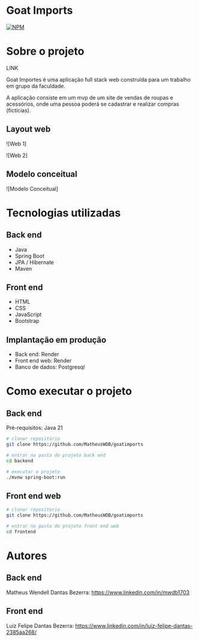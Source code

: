 # Goat Imports 
[![NPM](https://img.shields.io/npm/l/react)](https://github.com/devsuperior/sds1-wmazoni/blob/master/LICENSE) 

# Sobre o projeto

LINK

Goat Importes é uma aplicação full stack web construída para um trabalho em grupo da faculdade.

A aplicação consiste em um mvp de um site de vendas de roupas e acessórios, onde uma pessoa poderá se cadastrar e realizar compras (fictícias).

## Layout web
![Web 1]

![Web 2]

## Modelo conceitual
![Modelo Conceitual]

# Tecnologias utilizadas
## Back end
- Java
- Spring Boot
- JPA / Hibernate
- Maven
## Front end
- HTML
- CSS
- JavaScript
- Bootstrap
## Implantação em produção
- Back end: Render
- Front end web: Render
- Banco de dados: Postgresql

# Como executar o projeto

## Back end
Pré-requisitos: Java 21

```bash
# clonar repositório
git clone https://github.com/MatheusWDB/goatimports

# entrar na pasta do projeto back end
cd backend

# executar o projeto
./mvnw spring-boot:run
```

## Front end web

```bash
# clonar repositório
git clone https://github.com/MatheusWDB/goatimports

# entrar na pasta do projeto front end web
cd frontend
```

# Autores

## Back end
Matheus Wendell Dantas Bezerra:
https://www.linkedin.com/in/mwdb1703

## Front end
Luiz Felipe Dantas Bezerra:
https://www.linkedin.com/in/luiz-felipe-dantas-2385aa268/